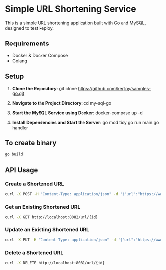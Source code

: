 # Simple URL Shortening Service

This is a simple URL shortening application built with Go and MySQL, designed to test keploy.

## Requirements

- Docker & Docker Compose
- Golang

## Setup

1. **Clone the Repository**:
git clone https://github.com/keploy/samples-go.git


2. **Navigate to the Project Directory**:
cd my-sql-go


3. **Start the MySQL Service using Docker**:
docker-compose up -d


4. **Install Dependencies and Start the Server**:
go mod tidy
go run main.go handler

## To create binary
```bash
go build
```

## API Usage

### Create a Shortened URL

```bash
curl -X POST -H "Content-Type: application/json" -d '{"url":"https://www.example.com"}' http://localhost:8082/url
```

### Get an Existing Shortened URL

```bash
curl -X GET http://localhost:8082/url/{id}
```
### Update an Existing Shortened URL

```bash
curl -X PUT -H "Content-Type: application/json" -d '{"url":"https://www.newurl.com"}' http://localhost:8082/url/{id}
```

### Delete a Shortened URL
```bash
curl -X DELETE http://localhost:8082/url/{id}
```